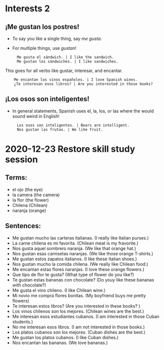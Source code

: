 # Interests 2

## ¡Me gustan los postres!
* To say you like a single thing, say _me gusta_. 
* For multiple things, use _gustan_!

        Me gusta el sándwich. | I like the sandwich.
        Me gustan los sándwiches. | I like sandwiches.
        
This goes for all verbs like gustar, interesar, and encantar.

        Me encantan los vinos españoles. | I love Spanish wines.
        ¿Te interesan esos libros? | Are you interested in those books?
        
## ¡Los osos son inteligentes! 
* In general statements, Spanish uses el, la, los, or las where the would sound weird in English!

        Los osos son inteligentes. | Bears are intelligent.
        Nos gustan las frutas. | We like fruit.
        
 # 2020-12-23 Restore skill study session

## Terms:
* el ojo (the eye) 
* la camera (the camera)
* la flor  (the flower)
* Chilena (Chilean)
* naranja (orange)

## Sentences:  
*  Me gustan mucho las carteras italianas.  (I really like Italian purses.) 
*  La carne chilena es mi favorita. (Chilean meat is my fravorite.) 
*  Nos gusta aquel sombrero naranja. (We like that orange hat.)
*  Nos gustan esas camisetas naranjas. (We like those orange T-shirts.)
*  Me gustan estos zapatos italianos. (I like these Italian shoes.)
*  Nos gustan mucho la comida chilena.  (We really like Chilean food.) 
*  Me encantan estas flores naranjas. (I love these orange flowers.)
*  Que tipo de flor te gusta? (What type of flower do you like?)
*  Te gustan estas bananas con chocolate?  (Do youy like these bananas with chocolate?) 
*  Me gusta el vino chileno. (I like Chilean wine.)
*  Mi novio me compra flores bonitas. (My boyfriend buys me pretty flowers)
*  Te interesan estos libros? (Are you interested in these books? )
*  Los vinos chilenos son los mejores. (Chilean wines are the best.)
*  Me interesan esos estudiantes cubanos. (I am interested in those Cuban students.) 
*  No me interesan esos libros. (I am not interested in those books.)
*  Los platos cubanos son _los_ mejores. (Cuban dishes are the best.)
*  Me gustan los platos cubanos. (I like Cuban dishes.) 
*  Nos encantan las bananas.  (We love bananas.)
